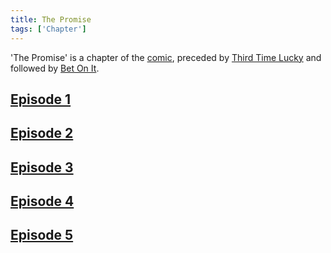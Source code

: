 ```yaml
---
title: The Promise
tags: ['Chapter']
---
```

'The Promise' is a chapter of the [comic](/_wiki/index.md), preceded by [Third Time Lucky](/_wiki/third-time-lucky.md) and followed by [Bet On It](/_wiki/bet-on-it.md).

## [Episode 1](https://tapas.io/episode/1805002)

## [Episode 2](https://tapas.io/episode/1805003)

## [Episode 3](https://tapas.io/episode/1805005)

## [Episode 4](https://tapas.io/episode/1805007)

## [Episode 5](https://tapas.io/episode/1805008)

